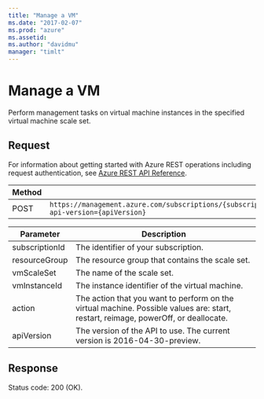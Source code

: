 ```yaml
---
title: "Manage a VM"
ms.date: "2017-02-07"
ms.prod: "azure"
ms.assetid:
ms.author: "davidmu"
manager: "timlt"
---
```

# Manage a VM
Perform management tasks on virtual machine instances in the specified virtual machine scale set.    
    
## Request    

For information about getting started with Azure REST operations including request authentication, see [Azure REST API Reference](../../../index.md).     
    
|Method|Request URI|    
|------------|-----------------|    
|POST|`https://management.azure.com/subscriptions/{subscriptionId}/resourceGroups/{resourceGroup}/providers/Microsoft.Compute/VirtualMachineScaleSets/{vmScaleSet}/virtualMachines/{vmInstanceId}/{action}?api-version={apiVersion}`|    
    
| Parameter | Description |
| --------- | ----------- |
| subscriptionId | The identifier of your subscription. |
| resourceGroup | The resource group that contains the scale set. |
| vmScaleSet | The name of the scale set. |
| vmInstanceId | The instance identifier of the virtual machine. |
| action | The action that you want to perform on the virtual machine. Possible values are: start, restart, reimage, powerOff, or deallocate. |
| apiVersion | The version of the API to use. The current version is 2016-04-30-preview. |       
    
## Response    

Status code: 200 (OK).